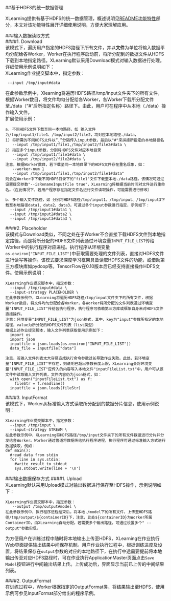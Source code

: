##基于HDFS的统一数据管理

XLearning提供有基于HDFS的统一数据管理，概述说明见[README功能特性](../README_CN.md)部分，本文对该功能特性展开详细使用说明，方便大家理解应用。  

###输入数据读取方式  
####1. Download  
该模式下，遍历用户指定的HDFS路径下所有文件，并以**文件**为单位将输入数据平均分配给各Worker，Worker在执行程序启动前，将所分配到的数据文件从HDFS下载到本地指定路径。XLearning默认采用Download模式对输入数据进行处理。详细使用示例说明如下：  
XLearning作业提交脚本中，指定参数：  
    
     --input /tmp/input#data
     
在此参数示例中，Xlearning将遍历HDFS路径/tmp/input文件夹下的所有文件，根据Worker数目，将文件均匀分配给各Worker，各Worker下载所分配文件至./data（“#”后所指定名称）路径下。由此，用户可在程序中从本地（./data）操作输入文件。  
扩展使用示例：   

    a. 不同HDFS文件下载至同一本地路径，如 输入文件为/tmp/input1/file1、/tmp/input2/file2，均对应本地路径./data，  
    1) 将所需的不同HDFS文件以“,”分隔传入input参数，最后以"#"来拼接所指定的本地路径名  
       --input /tmp/input1/file1,/tmp/input2/file2#data \  
    2) 指定多个input参数，分别将HDFS文件对应本地目录  
       --input /tmp/input1/file1#data \  
       --input /tmp/input2/file2#data \  
    注意，根据Worker数目，若下载至同一本地目录下的HDFS文件存在重名现象，如：  
       --worker-num 1   
       --input /tmp/input1/file1,/tmp/input2/file1#data"  
    则会在Worker中下载不同HDFS目录下的"file1"文件下载至本地./data路径。该情况可通过设置提交参数"--isRenameInputFile true"，XLearning将根据当前时间对文件进行重命名。（在此情况下，若用户程序存在指定文件名进行文件读取操作，可能需要进行修改）  
       
    b. 多个输入文件路径，如 分别将HDFS路径/tmp/input1、/tmp/input、/tmp/input3下载至本地路径data1、data2、data3，可通过多个input参数进行指定，示例如下：  
      --input /tmp/input1#data1 \  
      --input /tmp/input2#data2 \  
      --input /tmp/input3#data3 \  

####2. Placeholder  
该模式与Download类似，不同之处在于Worker不会直接下载HDFS文件到本地指定路径，而是将所分配的HDFS文件列表通过环境变量`INPUT_FILE_LIST`传给Worker中的执行程序对应进程。执行程序从环境变量`os.environ["INPUT_FILE_LIST"]`中获取需要处理的文件列表，直接对HDFS文件进行读写等操作。该模式要求深度学习框架具备读取HDFS文件的功能，或借助第三方模块库如pydoop等。TensorFlow在0.10版本后已经支持直接操作HDFS文件。使用示例说明：  

    XLearning作业提交脚本中，指定参数：  
      --input /tmp/input#data \  
      --input-strategy PLACEHOLDER \  
    在此参数示例中，XLearning将遍历HDFS路径/tmp/input文件夹下的所有文件，根据Worker数目，将文件均匀分配给各Worker，各Worker将所分配的文件列表通过环境变量"INPUT_FILE_LIST"传给各执行程序，执行程序可依赖第三方库或框架自身来对HDFS文件直接操作。  
    注意：环境变量"INPUT_FILE_LIST"为json格式，其中，key为"input"参数所指定的本地路径，value为所分配的HDFS文件列表（list类型）  
    根据上述作业提交脚本，输入文件列表获取使用示例如下：   
      import os  
      import json  
      inputfile = json.loads(os.environ["INPUT_FILE_LIST"])  
      data_file = inputfile["data"]  
      
    注意，若输入文件列表太大容易造成执行命令参数过长导致作业失败。此处，若环境变量"INPUT_FILE_LIST"不存在，则说明已超出参数长度上限，XLearning会将环境变量"INPUT_FILE_LIST"应传入的内容写入本地文件"inputFileList.txt"中，用户可从该文件中读取输入文件列表，文件内容仍为json格式，如：  
      with open("inputFileList.txt") as f:  
        fileStr = f.readline()  
      inputfile = json.loads(fileStr)  

####3. InputFormat  
该模式下，Worker从标准输入方式读取所分配到的数据分片信息，使用示例说明：  

    XLearning作业提交脚本中，指定参数：  
      --input /tmp/input \  
      --input-strategy STREAM \  
    在此参数示例中，XLearning将HDFS路径/tmp/input文件夹下的所有文件数据进行分片并分发给各Worker。Worker通过管道将数据传给执行程序进程，执行程序可通过标准输入方式进行数据读取，例如： 
    def main():  
      #read data from stdin  
      for line in sys.stdin:  
        #write result to stdout  
        sys.stdout.write(line + '\n')  
    

###输出数据保存方式
####1. Upload  
XLearning默认采用Upload模式对输出数据进行保存至HDFS操作，示例说明如下：  

    XLearning作业提交脚本中，指定参数：
       --output /tmp/output#model \
    在此参数示例中，执行程序进程结束后，将本地./model下的所有文件，上传至HDFS路径/tmp/output/${containerID}下，注意，此处${containerID}为Worker所属ContainerID，由XLearning自动分配。若需要多个输出路径，可通过设置多个" --output"参数实现。

为方便用户在训练过程中随时将本地输出上传至HDFS，XLearning在作业执行Web界面提供输出结果中间保存机制。用户作业执行过程中，根据训练进度及设置，将结果保存在`output`参数的对应的本地路径下，在执行中途需要提前将本地输出传至对应HDFS路径时，可在作业执行ApplicationMaster页面点击`Save Model`按钮进行中间输出结果上传。上传成功后，界面显示当前已上传的中间结果列表。  

####2. OutputFormat  
在训练过程中，Worker根据指定的OutputFormat类，将结果输出至HDFS，使用示例可参见InputFormat部分给出的程序示例。  

